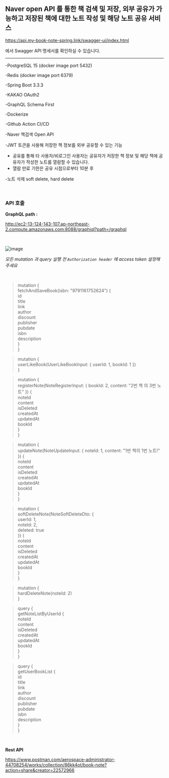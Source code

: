 ## Naver open API 를 통한 책 검색 및 저장, 외부 공유가 가능하고 저장된 책에 대한 노트 작성 및 해당 노트 공유 서비스

https://api.my-book-note-spring.link/swagger-ui/index.html

에서 Swagger API 명세서를 확인하실 수 있습니다.

--- 

-PostgreSQL 15 (docker image port 5432)

-Redis (docker image port 6379)

-Spring Boot 3.3.3

-KAKAO OAuth2

-GraphQL Schema First 

-Dockerize

-Github Action CI/CD

-Naver 책검색 Open API

-JWT 토큰을 사용해 저장한 책 정보를 외부 공유할 수 있는 기능
- 공유를 통해 타 사용자/비로그인 사용자는 공유자가 저장한 책 정보 및 해당 책에 공유자가 작성한 노트를 열람할 수 있습니다.
- 열람 만료 기한은 공유 시점으로부터 10분 후

-노트 삭제 soft delete, hard delete 

<br>


### API 호출

**GraphQL path :**

http://ec2-13-124-143-107.ap-northeast-2.compute.amazonaws.com:8088/graphiql?path=/graphql

<br>

![image](https://github.com/user-attachments/assets/0692a00b-0e28-4975-b1c1-06eb7d44873b)

*모든 mutation 과 query 실행 전 `Authorization header` 에 access token 설정해주세요*

<br>


> mutation {  
>   fetchAndSaveBook(isbn: "9791161752624") {  
>     id  
>     title  
>     link  
>     author  
>     discount  
>     publisher  
>     pubdate  
>     isbn  
>     description  
>   }  
> }  

> mutation {  
>   userLikeBook(UserLikeBookInput: { userId: 1, bookId: 1 })  
> }  

> mutation {  
>   registerNote(NoteRegisterInput: { bookId: 2, content: "2번 책 의 3번 노트" }) {  
>     noteId  
>     content  
>     isDeleted  
>     createdAt  
>     updatedAt  
>     bookId  
>   }  
> }  

> mutation {  
>   updateNote(NoteUpdateInput: { noteId: 1, content: "1번 책의 1번 노트!" }) {  
>     noteId  
>     content  
>     isDeleted  
>     createdAt  
>     updatedAt  
>     bookId  
>   }  
> }  

> mutation {  
>  softDeleteNote(NoteSoftDeleteDto: {  
>    userId: 1,  
>    noteId: 2,  
>    deleted: true  
>  }) {  
>    noteId  
>    content  
>    isDeleted  
>    createdAt  
>    updatedAt  
>    bookId  
>  }  
> }    

> mutation {  
>   hardDeleteNote(noteId: 2)  
> }  

> query {  
>   getNoteListByUserId {  
>     noteId  
>     content  
>     isDeleted  
>     createdAt  
>     updatedAt  
>     bookId  
>   }  
> }

> query {  
> getUserBookList {  
> id  
> title  
> link  
> author  
> discount  
> publisher  
> pubdate  
> isbn  
> description  
> }  
> }  
<br>

**Rest API**

https://www.postman.com/aerospace-administrator-44708254/works/collection/86kk4ot/book-note?action=share&creator=22572966
